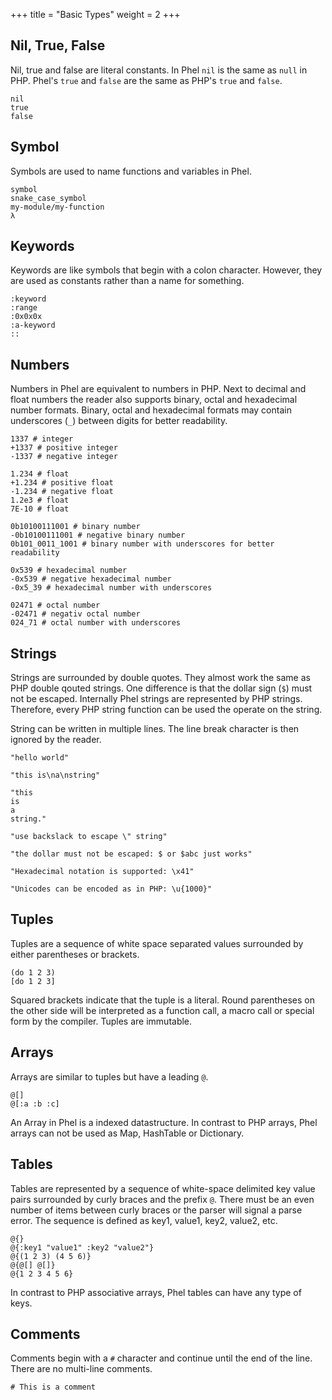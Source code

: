 +++
title = "Basic Types"
weight = 2
+++

## Nil, True, False

Nil, true and false are literal constants. In Phel `nil` is the same as `null` in PHP. Phel's `true` and `false` are the same as PHP's `true` and `false`.

```phel
nil
true
false
```

## Symbol

Symbols are used to name functions and variables in Phel.

```phel
symbol
snake_case_symbol
my-module/my-function
λ
```

## Keywords

Keywords are like symbols that begin with a colon character. However, they are used as constants rather than a name for something.

```phel
:keyword
:range
:0x0x0x
:a-keyword
::
```

## Numbers

Numbers in Phel are equivalent to numbers in PHP. Next to decimal and
float numbers the reader also supports binary, octal and hexadecimal number formats. Binary, octal and hexadecimal formats may contain underscores (`_`) between digits for better readability.

```phel
1337 # integer
+1337 # positive integer
-1337 # negative integer

1.234 # float
+1.234 # positive float
-1.234 # negative float
1.2e3 # float
7E-10 # float

0b10100111001 # binary number
-0b10100111001 # negative binary number
0b101_0011_1001 # binary number with underscores for better readability

0x539 # hexadecimal number
-0x539 # negative hexadecimal number
-0x5_39 # hexadecimal number with underscores

02471 # octal number
-02471 # negativ octal number
024_71 # octal number with underscores
```

## Strings

Strings are surrounded by double quotes. They almost work the same as PHP double qouted strings. One difference is that the dollar sign (`$`) must not be escaped. Internally Phel strings are represented by PHP strings. Therefore, every PHP string function can be used the operate on the string.

String can be written in multiple lines. The line break character is then ignored by the reader.

```phel
"hello world"

"this is\na\nstring"

"this
is
a
string."

"use backslack to escape \" string"

"the dollar must not be escaped: $ or $abc just works"

"Hexadecimal notation is supported: \x41"

"Unicodes can be encoded as in PHP: \u{1000}"
```

## Tuples

Tuples are a sequence of white space separated values surrounded by either parentheses or brackets.

```phel
(do 1 2 3)
[do 1 2 3]
```

Squared brackets indicate that the tuple is a literal. Round parentheses on the other side will be interpreted as a function call, a macro call or special form by the compiler. Tuples are immutable.

## Arrays

Arrays are similar to tuples but have a leading `@`.

```phel
@[]
@[:a :b :c]
```

An Array in Phel is a indexed datastructure. In contrast to PHP arrays, Phel arrays can not be used as Map, HashTable or Dictionary.

## Tables

Tables are represented by a sequence of white-space delimited key value pairs surrounded by curly braces and the prefix `@`. There must be an even number of items between curly braces or the parser will signal a parse error. The sequence is defined as key1, value1, key2, value2, etc.

```phel
@{}
@{:key1 "value1" :key2 "value2"}
@{(1 2 3) (4 5 6)}
@{@[] @[]}
@{1 2 3 4 5 6}
```

In contrast to PHP associative arrays, Phel tables can have any type of keys.

## Comments

Comments begin with a `#` character and continue until the end of the line. There are no multi-line comments.

```phel
# This is a comment
```